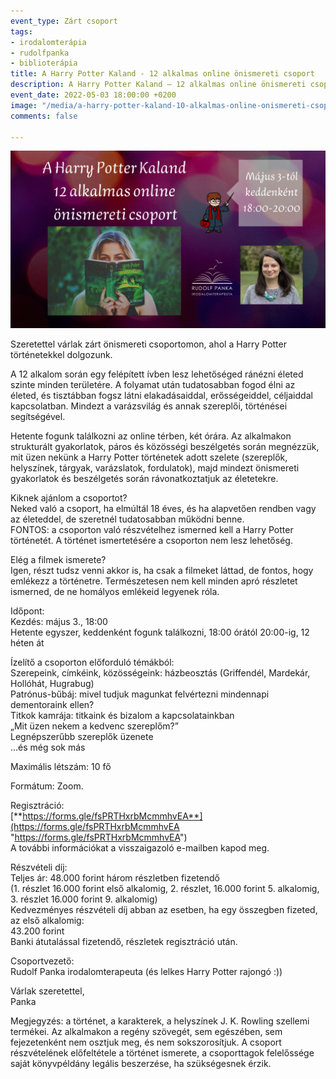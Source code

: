 ```yaml
---
event_type: Zárt csoport
tags:
- irodalomterápia
- rudolfpanka
- biblioterápia
title: A Harry Potter Kaland - 12 alkalmas online önismereti csoport
description: A Harry Potter Kaland – 12 alkalmas online önismereti csoport
event_date: 2022-05-03 18:00:00 +0200
image: "/media/a-harry-potter-kaland-10-alkalmas-online-onismereti-csoport-6.png"
comments: false

---
```

![](/media/a-harry-potter-kaland-10-alkalmas-online-onismereti-csoport-6.png)

Szeretettel várlak zárt önismereti csoportomon, ahol a Harry Potter történetekkel dolgozunk.

A 12 alkalom során egy felépített ívben lesz lehetőséged ránézni életed szinte minden területére. A folyamat után tudatosabban fogod élni az életed, és tisztábban fogsz látni elakadásaiddal, erősségeiddel, céljaiddal kapcsolatban. Mindezt a varázsvilág és annak szereplői, történései segítségével.

Hetente fogunk találkozni az online térben, két órára. Az alkalmakon strukturált gyakorlatok, páros és közösségi beszélgetés során megnézzük, mit üzen nekünk a Harry Potter történetek adott szelete (szereplők, helyszínek, tárgyak, varázslatok, fordulatok), majd mindezt önismereti gyakorlatok és beszélgetés során rávonatkoztatjuk az életetekre.

Kiknek ajánlom a csoportot?  
Neked való a csoport, ha elmúltál 18 éves, és ha alapvetően rendben vagy az életeddel, de szeretnél tudatosabban működni benne.  
FONTOS: a csoporton való részvételhez ismerned kell a Harry Potter történetét. A történet ismertetésére a csoporton nem lesz lehetőség.

Elég a filmek ismerete?  
Igen, részt tudsz venni akkor is, ha csak a filmeket láttad, de fontos, hogy emlékezz a történetre. Természetesen nem kell minden apró részletet ismerned, de ne homályos emlékeid legyenek róla.

Időpont:  
Kezdés: május 3., 18:00  
Hetente egyszer, keddenként fogunk találkozni, 18:00 órától 20:00-ig, 12 héten át

Ízelítő a csoporton előforduló témákból:  
Szerepeink, címkéink, közösségeink: házbeosztás (Griffendél, Mardekár, Hollóhát, Hugrabug)  
Patrónus-bűbáj: mivel tudjuk magunkat felvértezni mindennapi dementoraink ellen?  
Titkok kamrája: titkaink és bizalom a kapcsolatainkban  
„Mit üzen nekem a kedvenc szereplőm?”  
Legnépszerűbb szereplők üzenete  
…és még sok más

Maximális létszám: 10 fő

Formátum: Zoom.

Regisztráció:  
[**https://forms.gle/fsPRTHxrbMcmmhvEA**](https://forms.gle/fsPRTHxrbMcmmhvEA "https://forms.gle/fsPRTHxrbMcmmhvEA")  
A további információkat a visszaigazoló e-mailben kapod meg.

Részvételi díj:  
Teljes ár: 48.000 forint három részletben fizetendő  
(1. részlet 16.000 forint első alkalomig, 2. részlet, 16.000 forint 5. alkalomig, 3. részlet 16.000 forint 9. alkalomig)  
Kedvezményes részvételi díj abban az esetben, ha egy összegben fizeted, az első alkalomig:  
43\.200 forint  
Banki átutalással fizetendő, részletek regisztráció után.

Csoportvezető:  
Rudolf Panka irodalomterapeuta (és lelkes Harry Potter rajongó :))

Várlak szeretettel,  
Panka

Megjegyzés: a történet, a karakterek, a helyszínek J. K. Rowling szellemi termékei. Az alkalmakon a regény szövegét, sem egészében, sem fejezetenként nem osztjuk meg, és nem sokszorosítjuk. A csoport részvételének előfeltétele a történet ismerete, a csoporttagok felelőssége saját könyvpéldány legális beszerzése, ha szükségesnek érzik.